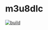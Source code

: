 # m3u8dlc

[![build](https://github.com/dnasdw/m3u8dlc/actions/workflows/build.yml/badge.svg)](https://github.com/dnasdw/m3u8dlc/actions/workflows/build.yml)
